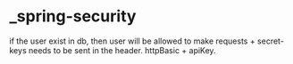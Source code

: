 # _spring-security

if the user exist in db, then user will be allowed to make requests + secret-keys needs to be sent in the header.
httpBasic + apiKey. 